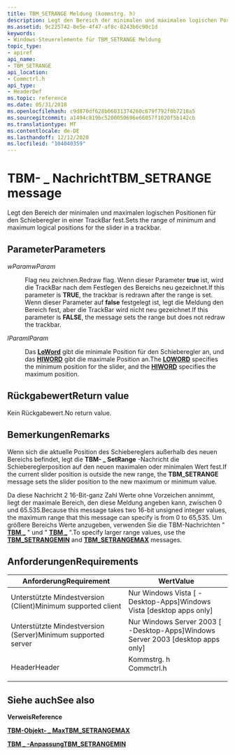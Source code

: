 ```yaml
---
title: TBM_SETRANGE Meldung (kommstrg. h)
description: Legt den Bereich der minimalen und maximalen logischen Positionen für den Schieberegler in einer TrackBar fest.
ms.assetid: 9c225742-8e5e-4f47-af8c-8243b6c90c1d
keywords:
- Windows-Steuerelemente für TBM_SETRANGE Meldung
topic_type:
- apiref
api_name:
- TBM_SETRANGE
api_location:
- Commctrl.h
api_type:
- HeaderDef
ms.topic: reference
ms.date: 05/31/2018
ms.openlocfilehash: c9d870df628b06031374260c679f792f0b7218a5
ms.sourcegitcommit: a1494c819bc5200050696e66057f1020f5b142cb
ms.translationtype: MT
ms.contentlocale: de-DE
ms.lasthandoff: 12/12/2020
ms.locfileid: "104040359"
---
```

# <a name="tbm_setrange-message"></a><span data-ttu-id="7274c-104">TBM- \_ Nachricht</span><span class="sxs-lookup"><span data-stu-id="7274c-104">TBM\_SETRANGE message</span></span>

<span data-ttu-id="7274c-105">Legt den Bereich der minimalen und maximalen logischen Positionen für den Schieberegler in einer TrackBar fest.</span><span class="sxs-lookup"><span data-stu-id="7274c-105">Sets the range of minimum and maximum logical positions for the slider in a trackbar.</span></span>

## <a name="parameters"></a><span data-ttu-id="7274c-106">Parameter</span><span class="sxs-lookup"><span data-stu-id="7274c-106">Parameters</span></span>

<dl> <dt>

<span data-ttu-id="7274c-107">*wParam*</span><span class="sxs-lookup"><span data-stu-id="7274c-107">*wParam*</span></span> 
</dt> <dd>

<span data-ttu-id="7274c-108">Flag neu zeichnen.</span><span class="sxs-lookup"><span data-stu-id="7274c-108">Redraw flag.</span></span> <span data-ttu-id="7274c-109">Wenn dieser Parameter **true** ist, wird die TrackBar nach dem Festlegen des Bereichs neu gezeichnet.</span><span class="sxs-lookup"><span data-stu-id="7274c-109">If this parameter is **TRUE**, the trackbar is redrawn after the range is set.</span></span> <span data-ttu-id="7274c-110">Wenn dieser Parameter auf **false** festgelegt ist, legt die Meldung den Bereich fest, aber die TrackBar wird nicht neu gezeichnet.</span><span class="sxs-lookup"><span data-stu-id="7274c-110">If this parameter is **FALSE**, the message sets the range but does not redraw the trackbar.</span></span>

</dd> <dt>

<span data-ttu-id="7274c-111">*lParam*</span><span class="sxs-lookup"><span data-stu-id="7274c-111">*lParam*</span></span> 
</dt> <dd>

<span data-ttu-id="7274c-112">Das [**LoWord**](/previous-versions/windows/desktop/legacy/ms632659(v=vs.85)) gibt die minimale Position für den Schieberegler an, und das [**HIWORD**](/previous-versions/windows/desktop/legacy/ms632657(v=vs.85)) gibt die maximale Position an.</span><span class="sxs-lookup"><span data-stu-id="7274c-112">The [**LOWORD**](/previous-versions/windows/desktop/legacy/ms632659(v=vs.85)) specifies the minimum position for the slider, and the [**HIWORD**](/previous-versions/windows/desktop/legacy/ms632657(v=vs.85)) specifies the maximum position.</span></span>

</dd> </dl>

## <a name="return-value"></a><span data-ttu-id="7274c-113">Rückgabewert</span><span class="sxs-lookup"><span data-stu-id="7274c-113">Return value</span></span>

<span data-ttu-id="7274c-114">Kein Rückgabewert.</span><span class="sxs-lookup"><span data-stu-id="7274c-114">No return value.</span></span>

## <a name="remarks"></a><span data-ttu-id="7274c-115">Bemerkungen</span><span class="sxs-lookup"><span data-stu-id="7274c-115">Remarks</span></span>

<span data-ttu-id="7274c-116">Wenn sich die aktuelle Position des Schiebereglers außerhalb des neuen Bereichs befindet, legt die **TBM- \_ SetRange** -Nachricht die Schiebereglerposition auf den neuen maximalen oder minimalen Wert fest.</span><span class="sxs-lookup"><span data-stu-id="7274c-116">If the current slider position is outside the new range, the **TBM\_SETRANGE** message sets the slider position to the new maximum or minimum value.</span></span>

<span data-ttu-id="7274c-117">Da diese Nachricht 2 16-Bit-ganz Zahl Werte ohne Vorzeichen annimmt, liegt der maximale Bereich, den diese Meldung angeben kann, zwischen 0 und 65.535.</span><span class="sxs-lookup"><span data-stu-id="7274c-117">Because this message takes two 16-bit unsigned integer values, the maximum range that this message can specify is from 0 to 65,535.</span></span> <span data-ttu-id="7274c-118">Um größere Bereichs Werte anzugeben, verwenden Sie die TBM-Nachrichten " [**TBM \_**](tbm-setrangemin.md) " und " [**TBM \_**](tbm-setrangemax.md) ".</span><span class="sxs-lookup"><span data-stu-id="7274c-118">To specify larger range values, use the [**TBM\_SETRANGEMIN**](tbm-setrangemin.md) and [**TBM\_SETRANGEMAX**](tbm-setrangemax.md) messages.</span></span>

## <a name="requirements"></a><span data-ttu-id="7274c-119">Anforderungen</span><span class="sxs-lookup"><span data-stu-id="7274c-119">Requirements</span></span>



| <span data-ttu-id="7274c-120">Anforderung</span><span class="sxs-lookup"><span data-stu-id="7274c-120">Requirement</span></span> | <span data-ttu-id="7274c-121">Wert</span><span class="sxs-lookup"><span data-stu-id="7274c-121">Value</span></span> |
|-------------------------------------|---------------------------------------------------------------------------------------|
| <span data-ttu-id="7274c-122">Unterstützte Mindestversion (Client)</span><span class="sxs-lookup"><span data-stu-id="7274c-122">Minimum supported client</span></span><br/> | <span data-ttu-id="7274c-123">Nur Windows Vista \[ -Desktop-Apps\]</span><span class="sxs-lookup"><span data-stu-id="7274c-123">Windows Vista \[desktop apps only\]</span></span><br/>                                        |
| <span data-ttu-id="7274c-124">Unterstützte Mindestversion (Server)</span><span class="sxs-lookup"><span data-stu-id="7274c-124">Minimum supported server</span></span><br/> | <span data-ttu-id="7274c-125">Nur Windows Server 2003 \[ -Desktop-Apps\]</span><span class="sxs-lookup"><span data-stu-id="7274c-125">Windows Server 2003 \[desktop apps only\]</span></span><br/>                                  |
| <span data-ttu-id="7274c-126">Header</span><span class="sxs-lookup"><span data-stu-id="7274c-126">Header</span></span><br/>                   | <dl> <span data-ttu-id="7274c-127"><dt>Kommstrg. h</dt></span><span class="sxs-lookup"><span data-stu-id="7274c-127"><dt>Commctrl.h</dt></span></span> </dl> |



## <a name="see-also"></a><span data-ttu-id="7274c-128">Siehe auch</span><span class="sxs-lookup"><span data-stu-id="7274c-128">See also</span></span>

<dl> <dt>

<span data-ttu-id="7274c-129">**Verweis**</span><span class="sxs-lookup"><span data-stu-id="7274c-129">**Reference**</span></span>
</dt> <dt>

[<span data-ttu-id="7274c-130">**TBM-Objekt- \_ Max**</span><span class="sxs-lookup"><span data-stu-id="7274c-130">**TBM\_SETRANGEMAX**</span></span>](tbm-setrangemax.md)
</dt> <dt>

[<span data-ttu-id="7274c-131">**TBM \_ -Anpassung**</span><span class="sxs-lookup"><span data-stu-id="7274c-131">**TBM\_SETRANGEMIN**</span></span>](tbm-setrangemin.md)
</dt> </dl>

 

